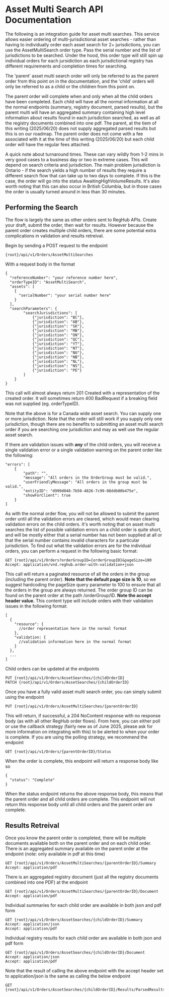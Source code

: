 # Asset Multi Search API Documentation

The following is an integration guide for asset multi searches. This service allows easier ordering of multi-jurisdictional asset searches - rather than having to individually order each asset search for 2+ jurisdictions, you can use the AssetMultiSearch order type. Pass the serial number and the list of jurisdictions to be searched. Under the hood, this order type will still spin up individual orders for each jursidiction as each jurisdictional registry has different requirements and completion times for searching. 

The 'parent' asset multi search order will only be referred to as the parent order from this point on in the documentation, and the 'child' orders will only be referred to as a child or the children from this point on.

The parent order will complete when and only when all the child orders have been completed. Each child will have all the normal information at all the normal endpoints (summary, registry document, parsed results), but the parent multi will have an aggregated summary containing high level information about results found in each jurisdiction searched, as well as all the registry documents combined into one pdf. The parent, at the tiem of this writing (2025/06/20) does not supply aggregated parsed results but this is on our roadmap. The parent order does not come with a fee associated with it at the time of this writing (2025/06/20) but each child order will have the regular fees attached.

A quick note about turnaround times. These can vary wildly from 1-2 mins in very good cases to a business day or two in extreme cases. This will depend on search criteria and jurisdiction. The main problem jurisdiction is Ontario - if the search yields a high number of results they require a different search flow that can take up to two days to complete. If this is the case, the order will go into the status AwaitingHighVolumeResults. It's also worth noting that this can also occur in British Columbia, but in those cases the order is usually turned around in less than 30 minutes.

## Performing the Search

The flow is largely the same as other orders sent to RegHub APIs. Create your draft, submit the order, then wait for results. However because the parent order creates multiple child orders, there are some potential extra complications in validation and results retreival.

Begin by sending a POST request to the endpoint

```
{root}/api/v1/Orders/AssetMultiSearches
```

With a request body in the format

```
{
  "referenceNumber": "your reference number here",
  "orderTypeID": "AssetMultiSearch",
  "assets": [
    {
      "serialNumber": "your serial number here"
    }
  ],
  "searchParameters": {
        "searchJurisdictions": [
            {"jurisdiction": "BC"},
            {"jurisdiction": "AB"},
            {"jurisdiction": "SK"},
            {"jurisdiction": "MB"},
            {"jurisdiction": "ON"},
            {"jurisdiction": "QC"},
            {"jurisdiction": "YT"},
            {"jurisdiction": "NT"},
            {"jurisdiction": "NU"},
            {"jurisdiction": "NB"},
            {"jurisdiction": "NL"},
            {"jurisdiction": "NS"},
            {"jurisdiction": "PE"}
        ]
    }
}
```

This call will almost always return 201 Created with a representation of the created order. It will sometimes return 400 BadRequest if a breaking field was not supplied (eg. orderTypeID).

Note that the above is for a Canada wide asset search. You can supply one or more jurisdiction. Note that the order will still work if you supply only one jurisdiction, though there are no benefits to submitting an asset multi search order if you are searching one jurisdiction and may as well use the regular asset search.

If there are validation issues with **any** of the child orders, you will receive a single validation error or a single validation warning on the parent order like the following:

```
"errors": [
    {
        "path": "",
        "message": "All orders in the OrderGroup must be valid.",
        "userFriendlyMessage": "All orders in the group must be valid.",
        "entityID": "d999d048-7b50-4826-7c99-08ddb00b475e",
        "showForClient": true
    }
]
```

As with the normal order flow, you will not be allowed to submit the parent order until all the validation errors are cleared, which would mean clearing validation errors on the child orders. It's worth noting that on asset multi searches the list of possible validation errors on a child order is quite short, and will be mostly either that a serial number has not been supplied at all or that the serial number contains invalid characters for a particular jurisdiction. To find out what the validation errors are for the individual orders, you can perform a request in the following basic format:

```
GET {root}/api/v1/Orders?orderGroupID={orderGroupID}&pageSize=100
Accept: application/vnd.reghub.order-with-validation+json
```

This call will return a paginated resource of all the orders in the group (including the parent order). **Note that the default page size is 10**, so we suggest hardcoding the pageSize query parameter to 100 to ensure that all the orders in the group are always returned. The order group ID can be found on the parent order at the path /orderGroup/ID. **Note the accept header value.** This content type will include orders with their validation issues in the following format:

```
[
  {
    "resource": {
      //order representation here in the normal format
    },
    "validation: {
      //validation information here in the normal format
    }
  },
  ...
]
```

Child orders can be updated at the endpoints

```
PUT {root}/api/v1/Orders/AssetSearches/{childOrderID}
PATCH {root}/api/v1/Orders/AssetSearches/{childOrderID}
```

Once you have a fully valid asset multi search order, you can simply submit using the endpoint

```
PUT {root}/api/v1/Orders/AssetMultiSearches/{parentOrderID}
```

This will return, if successful, a 204 NoContent response with no response body (as with all other RegHub order flows). From here, you can either poll or use the callback strategy (fairly new as of June 2025, please ask for more information on integrating with this) to be alerted to when your order is complete. If you are using the polling strategy, we recommend the endpoint

```
GET {root}/api/v1/Orders/{parentOrderID}/Status
```

When the order is complete, this endpoint will return a response body like so

```
{
  "status": "Complete"
}
```

When the status endpoint returns the above response body, this means that the parent order and all child orders are complete. This endpoint will not return this response body until all child orders and the parent order are complete. 

## Results Retreival

Once you know the parent order is completed, there will be multiple documents available both on the parent order and on each child order. There is an aggregated summary available on the parent order at the endpoint (note: only available in pdf at this time)

```
GET {root}/api/v1/Orders/AssetMultiSearches/{parentOrderID}/Summary
Accept: application/pdf
```

There is an aggregated registry document (just all the registry documents combined into one PDF) at the endpoint

```
GET {root}/api/v1/Orders/AssetMultiSearches/{parentOrderID}/Document
Accept: application/pdf
```

Individual summaries for each child order are available in both json and pdf form

```
GET {root}/api/v1/Orders/AssetSearches/{childOrderID}/Summary
Accept: application/json
Accept: application/pdf
```

Individual registry results for each child order are available in both json and pdf form

```
GET {root}/api/v1/Orders/AssetSearches/{childOrderID}/Document
Accept: application/json
Accept: application/pdf
```

Note that the result of calling the above endpoint with the accept header set to application/json is the same as calling the below endpoint

```
GET {root}/api/v1/Orders/AssetSearches/{childOrderID}/Results/ParsedResults
```

